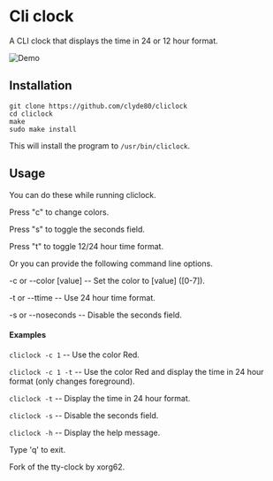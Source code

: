 # Cli clock

A CLI clock that displays the time in 24 or 12 hour format.

![Demo](http://i.imgur.com/pCrdAci.gif)

## Installation

    git clone https://github.com/clyde80/cliclock
    cd cliclock
    make
    sudo make install

This will install the program to `/usr/bin/cliclock`.

## Usage

You can do these while running cliclock.

Press "c" to change colors.

Press "s" to toggle the seconds field.

Press "t" to toggle 12/24 hour time format.

Or you can provide the following command line options.

-c or --color [value] -- Set the color to [value] ([0-7]).

-t or --ttime -- Use 24 hour time format.

-s or --noseconds -- Disable the seconds field.

#### Examples

`cliclock -c 1` -- Use the color Red.

`cliclock -c 1 -t` -- Use the color Red and display the time in 24 hour format (only changes foreground).

`cliclock -t` -- Display the time in 24 hour format.

`cliclock -s` -- Disable the seconds field.

`cliclock -h` -- Display the help message.

Type 'q' to exit.

Fork of the tty-clock by xorg62.
